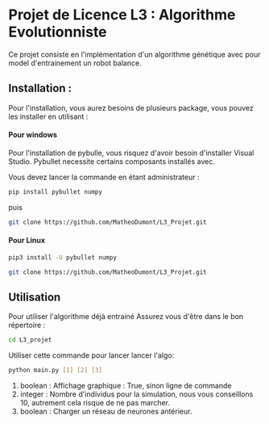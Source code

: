 # Projet de Licence L3 : Algorithme Evolutionniste
Ce projet consiste en l'implémentation d'un algorithme génétique avec pour model d'entrainement un robot balance.


## Installation :
Pour l'installation, vous aurez besoins de plusieurs package, vous pouvez les installer en utilisant :

#### Pour windows

Pour l'installation de pybulle, vous risquez d'avoir besoin d'installer Visual Studio.
Pybullet necessite certains composants installés avec.

Vous devez lancer la commande en étant administrateur :
```bash
pip install pybullet numpy
```

puis

```bash
git clone https://github.com/MatheoDumont/L3_Projet.git
```

#### Pour Linux

```bash
pip3 install -U pybullet numpy
```

```bash
git clone https://github.com/MatheoDumont/L3_Projet.git
```


## Utilisation
Pour utiliser l'algorithme déjà entrainé
Assurez vous d'être dans le bon répertoire :
```zsh
cd L3_projet
```

Utiliser cette commande pour lancer lancer l'algo:
```bash
python main.py [1] [2] [3]
```
1. boolean : Affichage graphique : True, sinon ligne de commande
2. integer : Nombre d'individus pour la simulation, nous vous conseillons 10, autrement cela risque de ne pas marcher.
3. boolean : Charger un réseau de neurones antérieur.
